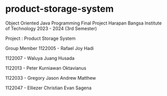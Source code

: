 # product-storage-system
Object Oriented Java Programming Final Project
Harapan Bangsa Institute of Technology
2023 - 2024 (3rd Semester)

Project : Product Storage System

Group Member
1122005 - Rafael Joy Hadi 

1122007 - Waluya Juang Husada

1122013 - Peter Kurniawan Oktavianus

1122033 - Gregory Jason Andrew Matthew

1122047 - Elliezer Christian Evan Sagena
